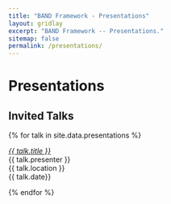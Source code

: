 ```yaml
---
title: "BAND Framework - Presentations"
layout: gridlay
excerpt: "BAND Framework -- Presentations."
sitemap: false
permalink: /presentations/
---
```



# Presentations

## Invited Talks

{% for talk in site.data.presentations %}

  <a href="{{talk.link.url }}" target="_blank"><em>{{ talk.title }}</em></a> <br />
  {{ talk.presenter }} <br />{{ talk.location }}<br />{{ talk.date}}

{% endfor %}
